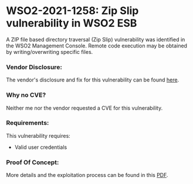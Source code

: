 # WSO2-2021-1258: Zip Slip vulnerability in WSO2 ESB

A ZIP file based directory traversal (Zip Slip) vulnerability was identified in the WSO2 Management Console. Remote code execution may be obtained by writing/overwriting specific files.

### Vendor Disclosure:

The vendor's disclosure and fix for this vulnerability can be found [here](https://security.docs.wso2.com/en/latest/security-announcements/security-advisories/2021/WSO2-2021-1258/).

### Why no CVE?

Neither me nor the vendor requested a CVE for this vulnerability.

### Requirements:

This vulnerability requires:
<br/>
- Valid user credentials

### Proof Of Concept:

More details and the exploitation process can be found in this [PDF](https://github.com/mbadanoiu/WSO2-2021-1258/blob/main/WSO2%20ESB%20-%20WSO2-2021-1258.pdf).

